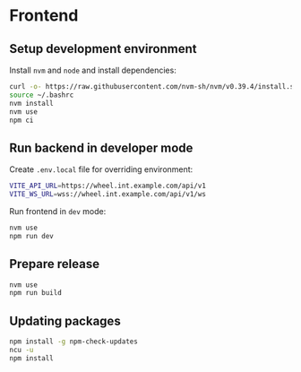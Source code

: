 # Frontend

## Setup development environment

Install `nvm` and `node` and install dependencies:

```bash
curl -o- https://raw.githubusercontent.com/nvm-sh/nvm/v0.39.4/install.sh | bash
source ~/.bashrc
nvm install
nvm use
npm ci
```

## Run backend in developer mode

Create `.env.local` file for overriding environment:

```bash
VITE_API_URL=https://wheel.int.example.com/api/v1
VITE_WS_URL=wss://wheel.int.example.com/api/v1/ws
```

Run frontend in `dev` mode:

```bash
nvm use
npm run dev
```

## Prepare release

```bash
nvm use
npm run build
```

## Updating packages

```bash
npm install -g npm-check-updates
ncu -u
npm install
```
